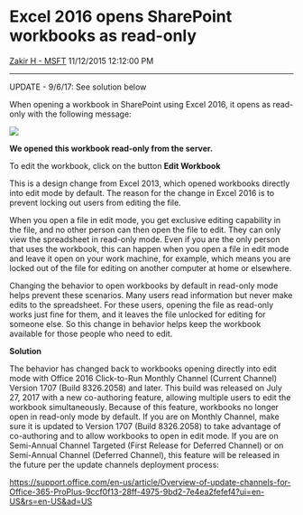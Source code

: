 <div id="page">

# Excel 2016 opens SharePoint workbooks as read-only

[Zakir H -
MSFT](https://social.msdn.microsoft.com/profile/Zakir%20H%20-%20MSFT)
11/12/2015 12:12:00 PM

-----

<div id="content">

UPDATE - 9/6/17: See solution below

When opening a workbook in SharePoint using Excel 2016, it opens as
read-only with the following message:

[![
](media/TNBlogsFS/prod.evol.blogs.technet.com/CommunityServer.Blogs.Components.WeblogFiles/00/00/01/00/97/excel2016.PNG)](media/TNBlogsFS/prod.evol.blogs.technet.com/CommunityServer.Blogs.Components.WeblogFiles/00/00/01/00/97/excel2016.PNG)

**We opened this workbook read-only from the server.**

To edit the workbook, click on the button **Edit Workbook**

This is a design change from Excel 2013, which opened workbooks directly
into edit mode by default. The reason for the change in Excel 2016 is to
prevent locking out users from editing the file.

When you open a file in edit mode, you get exclusive editing capability
in the file, and no other person can then open the file to edit. They
can only view the spreadsheet in read-only mode. Even if you are the
only person that uses the workbook, this can happen when you open a file
in edit mode and leave it open on your work machine, for example, which
means you are locked out of the file for editing on another computer at
home or elsewhere.

Changing the behavior to open workbooks by default in read-only mode
helps prevent these scenarios. Many users read information but never
make edits to the spreadsheet. For these users, opening the file as
read-only works just fine for them, and it leaves the file unlocked for
editing for someone else. So this change in behavior helps keep the
workbook available for those people who need to edit.

**Solution**

The behavior has changed back to workbooks opening directly into edit
mode with Office 2016 Click-to-Run Monthly Channel (Current Channel)
Version 1707 (Build 8326.2058) and later. This build was released on
July 27, 2017 with a new co-authoring feature, allowing multiple users
to edit the workbook simultaneously. Because of this feature, workbooks
no longer open in read-only mode by default. If you are on Monthly
Channel, make sure it is updated to Version 1707 (Build 8326.2058) to
take advantage of co-authoring and to allow workbooks to open in edit
mode. If you are on Semi-Annual Channel Targeted (First Release for
Deferred Channel) or on Semi-Annual Channel (Deferred Channel), this
feature will be released in the future per the update channels
deployment
process:

<https://support.office.com/en-us/article/Overview-of-update-channels-for-Office-365-ProPlus-9ccf0f13-28ff-4975-9bd2-7e4ea2fefef4?ui=en-US&rs=en-US&ad=US>

 

</div>

</div>

